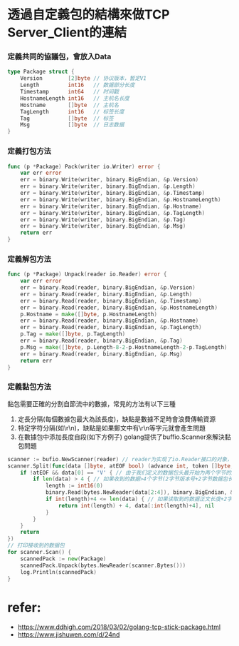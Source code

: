 # 透過自定義包的結構來做TCP Server_Client的連結
### 定義共同的協議包，會放入Data
```go
type Package struct {
	Version        [2]byte // 协议版本，暂定V1
	Length         int16   // 数据部分长度
	Timestamp      int64   // 时间戳
	HostnameLength int16   // 主机名长度
	Hostname       []byte  // 主机名
	TagLength      int16   // 标签长度
	Tag            []byte  // 标签
	Msg            []byte  // 日志数据
}
```

### 定義打包方法
```go
func (p *Package) Pack(writer io.Writer) error {
	var err error
	err = binary.Write(writer, binary.BigEndian, &p.Version)
	err = binary.Write(writer, binary.BigEndian, &p.Length)
	err = binary.Write(writer, binary.BigEndian, &p.Timestamp)
	err = binary.Write(writer, binary.BigEndian, &p.HostnameLength)
	err = binary.Write(writer, binary.BigEndian, &p.Hostname)
	err = binary.Write(writer, binary.BigEndian, &p.TagLength)
	err = binary.Write(writer, binary.BigEndian, &p.Tag)
	err = binary.Write(writer, binary.BigEndian, &p.Msg)
	return err
}
```

### 定義解包方法
```go
func (p *Package) Unpack(reader io.Reader) error {
	var err error
	err = binary.Read(reader, binary.BigEndian, &p.Version)
	err = binary.Read(reader, binary.BigEndian, &p.Length)
	err = binary.Read(reader, binary.BigEndian, &p.Timestamp)
	err = binary.Read(reader, binary.BigEndian, &p.HostnameLength)
	p.Hostname = make([]byte, p.HostnameLength)
	err = binary.Read(reader, binary.BigEndian, &p.Hostname)
	err = binary.Read(reader, binary.BigEndian, &p.TagLength)
	p.Tag = make([]byte, p.TagLength)
	err = binary.Read(reader, binary.BigEndian, &p.Tag)
	p.Msg = make([]byte, p.Length-8-2-p.HostnameLength-2-p.TagLength)
	err = binary.Read(reader, binary.BigEndian, &p.Msg)
	return err
}
```

### 定義黏包方法
黏包需要正確的分割自節流中的數據，常見的方法有以下三種
1. 定長分隔(每個數據包最大為該長度)，缺點是數據不足時會浪費傳輸資源
2. 特定字符分隔(如\r\n)，缺點是如果鄭文中有\r\n等字元就會產生問題
3. 在數據包中添加長度自段(如下方例子)
golang提供了buffio.Scanner來解決黏包問題
```go
scanner := bufio.NewScanner(reader) // reader为实现了io.Reader接口的对象，如net.Conn
scanner.Split(func(data []byte, atEOF bool) (advance int, token []byte, err error) {
	if !atEOF && data[0] == 'V' { // 由于我们定义的数据包头最开始为两个字节的版本号，所以只有以V开头的数据包才处理
		if len(data) > 4 { // 如果收到的数据>4个字节(2字节版本号+2字节数据包长度)
			length := int16(0)
			binary.Read(bytes.NewReader(data[2:4]), binary.BigEndian, &length) // 读取数据包第3-4字节(int16)=>数据部分长度
			if int(length)+4 <= len(data) { // 如果读取到的数据正文长度+2字节版本号+2字节数据长度不超过读到的数据(实际上就是成功完整的解析出了一个包)
				return int(length) + 4, data[:int(length)+4], nil
			}
		}
	}
	return
})
// 打印接收到的数据包
for scanner.Scan() {
	scannedPack := new(Package)
	scannedPack.Unpack(bytes.NewReader(scanner.Bytes()))
	log.Println(scannedPack)
}
```

# refer:
- https://www.ddhigh.com/2018/03/02/golang-tcp-stick-package.html
- https://www.jishuwen.com/d/24nd